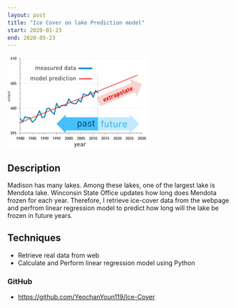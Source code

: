 ```yaml
---
layout: post
title: "Ice Cover on lake Prediction model"
start: 2020-01-23
end: 2020-05-23
---
```

<div class="container">
    <div class="row">
        <div class="col">
            <p><img src="/assets/images/IcePredcition.png" alt="Prediction model image" max-width="100%" max-height="100%"></p>
        </div>
        <div class="col">
            <h2>Description</h2>
            <p> Madison has many lakes. Among these lakes, one of the largest lake is Mendota lake. Winconsin State Office updates how long does Mendota frozen for each year. Therefore, I retrieve ice-cover data from the webpage and perfrom linear regression model to predict how long will the lake be frozen in future years.</p>
            <h2>Techniques</h2>
            <ul>
            <li>Retrieve real data from web</li>
            <li>Calculate and Perform linear regression model using Python</li>
            </ul>
            <h3>GitHub</h3>
            <ul>
            <li><a href="https://github.com/YeochanYoun119/Ice-Cover">https://github.com/YeochanYoun119/Ice-Cover</a></li>
            </ul>         
        </div>
    </div>
</div>